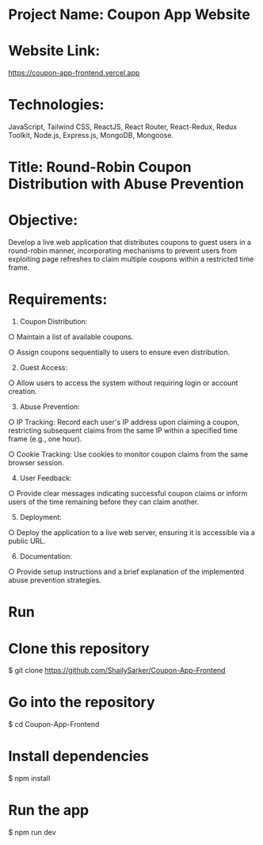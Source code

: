 # Project Name: Coupon App Website

# Website Link:
https://coupon-app-frontend.vercel.app

# Technologies:
JavaScript, Tailwind CSS, ReactJS, React Router, React-Redux, Redux Toolkit, Node.js, Express.js, MongoDB, Mongoose.

# Title: Round-Robin Coupon Distribution with Abuse Prevention 

# Objective: 
Develop a live web application that distributes coupons to guest users in a 
round-robin manner, incorporating mechanisms to prevent users from exploiting page refreshes to claim multiple coupons within a restricted time frame. 

# Requirements: 
1. Coupon Distribution: 

○ Maintain a list of available coupons. 

○ Assign coupons sequentially to users to ensure even distribution. 

2. Guest Access: 

○ Allow users to access the system without requiring login or account creation. 

3. Abuse Prevention: 

○ IP Tracking: Record each user's IP address upon claiming a coupon, restricting subsequent claims from the same IP within a specified time frame (e.g., one 
hour). 

○ Cookie Tracking: Use cookies to monitor coupon claims from the same browser session. 

4. User Feedback:

○ Provide clear messages indicating successful coupon claims or inform users of the time remaining before they can claim another.

5. Deployment: 

○ Deploy the application to a live web server, ensuring it is accessible via a public URL. 

6. Documentation: 

○ Provide setup instructions and a brief explanation of the implemented abuse prevention strategies.

# Run

# Clone this repository
$ git clone https://github.com/ShailySarker/Coupon-App-Frontend  

# Go into the repository
$ cd Coupon-App-Frontend

# Install dependencies
$ npm install

# Run the app
$ npm run dev
